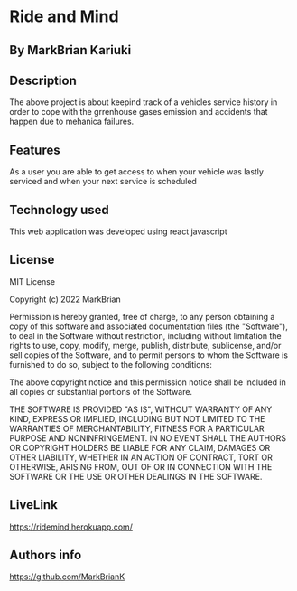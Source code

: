 # Ride and Mind

## By MarkBrian Kariuki 

## Description

The above project is about keepind track of a vehicles service history in order to cope with the grrenhouse gases emission and accidents that happen due to mehanica failures.

## Features

As a user you are able to get access to when your vehicle was lastly serviced and when your next service is scheduled

## Technology used

This web application was developed using react javascript

## License

MIT License

Copyright (c) 2022 MarkBrian

Permission is hereby granted, free of charge, to any person obtaining a copy
of this software and associated documentation files (the "Software"), to deal
in the Software without restriction, including without limitation the rights
to use, copy, modify, merge, publish, distribute, sublicense, and/or sell
copies of the Software, and to permit persons to whom the Software is
furnished to do so, subject to the following conditions:

The above copyright notice and this permission notice shall be included in all
copies or substantial portions of the Software.

THE SOFTWARE IS PROVIDED "AS IS", WITHOUT WARRANTY OF ANY KIND, EXPRESS OR
IMPLIED, INCLUDING BUT NOT LIMITED TO THE WARRANTIES OF MERCHANTABILITY,
FITNESS FOR A PARTICULAR PURPOSE AND NONINFRINGEMENT. IN NO EVENT SHALL THE
AUTHORS OR COPYRIGHT HOLDERS BE LIABLE FOR ANY CLAIM, DAMAGES OR OTHER
LIABILITY, WHETHER IN AN ACTION OF CONTRACT, TORT OR OTHERWISE, ARISING FROM,
OUT OF OR IN CONNECTION WITH THE SOFTWARE OR THE USE OR OTHER DEALINGS IN THE
SOFTWARE.


## LiveLink

https://ridemind.herokuapp.com/

## Authors info

https://github.com/MarkBrianK